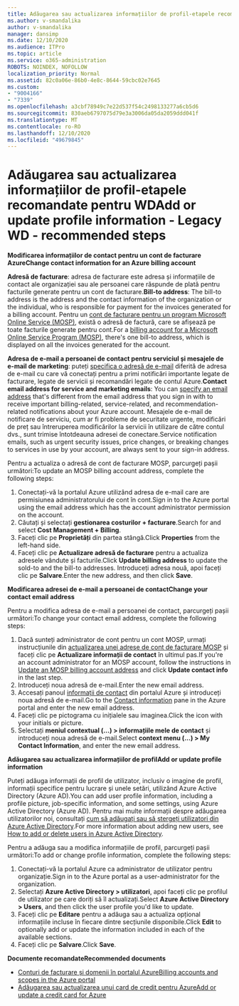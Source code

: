 ```yaml
---
title: Adăugarea sau actualizarea informațiilor de profil-etapele recomandate pentru WD
ms.author: v-smandalika
author: v-smandalika
manager: dansimp
ms.date: 12/10/2020
ms.audience: ITPro
ms.topic: article
ms.service: o365-administration
ROBOTS: NOINDEX, NOFOLLOW
localization_priority: Normal
ms.assetid: 82c0a06e-86b0-4e8c-8644-59cbc02e7645
ms.custom:
- "9004166"
- "7339"
ms.openlocfilehash: a3cbf78949c7e22d537f54c2498133277a6cb5d6
ms.sourcegitcommit: 830aeb6797075d79e3a3006da05da2059ddd041f
ms.translationtype: MT
ms.contentlocale: ro-RO
ms.lasthandoff: 12/10/2020
ms.locfileid: "49679845"
---
```

# <a name="add-or-update-profile-information---legacy-wd---recommended-steps"></a><span data-ttu-id="5488e-102">Adăugarea sau actualizarea informațiilor de profil-etapele recomandate pentru WD</span><span class="sxs-lookup"><span data-stu-id="5488e-102">Add or update profile information - Legacy WD - recommended steps</span></span>

<span data-ttu-id="5488e-103">**Modificarea informațiilor de contact pentru un cont de facturare Azure**</span><span class="sxs-lookup"><span data-stu-id="5488e-103">**Change contact information for an Azure billing account**</span></span>

<span data-ttu-id="5488e-104">**Adresă de facturare**: adresa de facturare este adresa și informațiile de contact ale organizației sau ale persoanei care răspunde de plată pentru facturile generate pentru un cont de facturare.</span><span class="sxs-lookup"><span data-stu-id="5488e-104">**Bill-to address**: The bill-to address is the address and the contact information of the organization or the individual, who is responsible for payment for the invoices generated for a billing account.</span></span> <span data-ttu-id="5488e-105">Pentru un [cont de facturare pentru un program Microsoft Online Service (MOSP)](https://docs.microsoft.com/azure/cost-management-billing/manage/change-azure-account-profile#update-an-mosp-billing-account-address), există o adresă de factură, care se afișează pe toate facturile generate pentru cont.</span><span class="sxs-lookup"><span data-stu-id="5488e-105">For a [billing account for a Microsoft Online Service Program (MOSP)](https://docs.microsoft.com/azure/cost-management-billing/manage/change-azure-account-profile#update-an-mosp-billing-account-address), there's one bill-to address, which is displayed on all the invoices generated for the account.</span></span>

<span data-ttu-id="5488e-106">**Adresa de e-mail a persoanei de contact pentru serviciul și mesajele de e-mail de marketing**: puteți [specifica o adresă de e-mail](https://docs.microsoft.com/azure/cost-management-billing/manage/change-azure-account-profile#change-your-contact-email-address) diferită de adresa de e-mail cu care vă conectați pentru a primi notificări importante legate de facturare, legate de servicii și recomandări legate de contul Azure.</span><span class="sxs-lookup"><span data-stu-id="5488e-106">**Contact email address for service and marketing emails**: You can [specify an email address](https://docs.microsoft.com/azure/cost-management-billing/manage/change-azure-account-profile#change-your-contact-email-address) that's different from the email address that you sign in with to receive important billing-related, service-related, and recommendation-related notifications about your Azure account.</span></span> <span data-ttu-id="5488e-107">Mesajele de e-mail de notificare de serviciu, cum ar fi probleme de securitate urgente, modificări de preț sau întreruperea modificărilor la servicii în utilizare de către contul dvs., sunt trimise întotdeauna adresei de conectare.</span><span class="sxs-lookup"><span data-stu-id="5488e-107">Service notification emails, such as urgent security issues, price changes, or breaking changes to services in use by your account, are always sent to your sign-in address.</span></span>

<span data-ttu-id="5488e-108">Pentru a actualiza o adresă de cont de facturare MOSP, parcurgeți pașii următori:</span><span class="sxs-lookup"><span data-stu-id="5488e-108">To update an MOSP billing account address, complete the following steps:</span></span>
1. <span data-ttu-id="5488e-109">Conectați-vă la portalul Azure utilizând adresa de e-mail care are permisiunea administratorului de cont în cont.</span><span class="sxs-lookup"><span data-stu-id="5488e-109">Sign in to the Azure portal using the email address which has the account administrator permission on the account.</span></span>
2. <span data-ttu-id="5488e-110">Căutați și selectați **gestionarea costurilor + facturare**.</span><span class="sxs-lookup"><span data-stu-id="5488e-110">Search for and select **Cost Management + Billing**.</span></span> 
3. <span data-ttu-id="5488e-111">Faceți clic pe **Proprietăți** din partea stângă.</span><span class="sxs-lookup"><span data-stu-id="5488e-111">Click **Properties** from the left-hand side.</span></span> 
4. <span data-ttu-id="5488e-112">Faceți clic pe **Actualizare adresă de facturare** pentru a actualiza adresele vândute și facturile.</span><span class="sxs-lookup"><span data-stu-id="5488e-112">Click **Update billing address** to update the sold-to and the bill-to addresses.</span></span> <span data-ttu-id="5488e-113">Introduceți adresa nouă, apoi faceți clic pe **Salvare**.</span><span class="sxs-lookup"><span data-stu-id="5488e-113">Enter the new address, and then click **Save**.</span></span>

<span data-ttu-id="5488e-114">**Modificarea adresei de e-mail a persoanei de contact**</span><span class="sxs-lookup"><span data-stu-id="5488e-114">**Change your contact email address**</span></span> 

<span data-ttu-id="5488e-115">Pentru a modifica adresa de e-mail a persoanei de contact, parcurgeți pașii următori:</span><span class="sxs-lookup"><span data-stu-id="5488e-115">To change your contact email address, complete the following steps:</span></span>
1. <span data-ttu-id="5488e-116">Dacă sunteți administrator de cont pentru un cont MOSP, urmați instrucțiunile din [actualizarea unei adrese de cont de facturare MOSP](https://docs.microsoft.com/azure/cost-management-billing/manage/change-azure-account-profile#update-an-mosp-billing-account-address) și faceți clic pe **Actualizare informații de contact** în ultimul pas.</span><span class="sxs-lookup"><span data-stu-id="5488e-116">If you're an account administrator for an MOSP account, follow the instructions in [Update an MOSP billing account address](https://docs.microsoft.com/azure/cost-management-billing/manage/change-azure-account-profile#update-an-mosp-billing-account-address) and click **Update contact info** in the last step.</span></span> 
2. <span data-ttu-id="5488e-117">Introduceți noua adresă de e-mail.</span><span class="sxs-lookup"><span data-stu-id="5488e-117">Enter the new email address.</span></span> 
3. <span data-ttu-id="5488e-118">Accesați panoul [informații de contact](https://ms.portal.azure.com/) din portalul Azure și introduceți noua adresă de e-mail.</span><span class="sxs-lookup"><span data-stu-id="5488e-118">Go to the [Contact information](https://ms.portal.azure.com/) pane in the Azure portal and enter the new email address.</span></span> 
4. <span data-ttu-id="5488e-119">Faceți clic pe pictograma cu inițialele sau imaginea.</span><span class="sxs-lookup"><span data-stu-id="5488e-119">Click the icon with your initials or picture.</span></span> 
5. <span data-ttu-id="5488e-120">Selectați **meniul contextual (...) > informațiile mele de contact** și introduceți noua adresă de e-mail.</span><span class="sxs-lookup"><span data-stu-id="5488e-120">Select **context menu (...) > My Contact Information**, and enter the new email address.</span></span>

<span data-ttu-id="5488e-121">**Adăugarea sau actualizarea informațiilor de profil**</span><span class="sxs-lookup"><span data-stu-id="5488e-121">**Add or update profile information**</span></span>

<span data-ttu-id="5488e-122">Puteți adăuga informații de profil de utilizator, inclusiv o imagine de profil, informații specifice pentru lucrare și unele setări, utilizând Azure Active Directory (Azure AD).</span><span class="sxs-lookup"><span data-stu-id="5488e-122">You can add user profile information, including a profile picture, job-specific information, and some settings, using Azure Active Directory (Azure AD).</span></span> <span data-ttu-id="5488e-123">Pentru mai multe informații despre adăugarea utilizatorilor noi, consultați [cum să adăugați sau să ștergeți utilizatori din Azure Active Directory](https://docs.microsoft.com/azure/active-directory/fundamentals/add-users-azure-active-directory).</span><span class="sxs-lookup"><span data-stu-id="5488e-123">For more information about adding new users, see [How to add or delete users in Azure Active Directory](https://docs.microsoft.com/azure/active-directory/fundamentals/add-users-azure-active-directory).</span></span>

<span data-ttu-id="5488e-124">Pentru a adăuga sau a modifica informațiile de profil, parcurgeți pașii următori:</span><span class="sxs-lookup"><span data-stu-id="5488e-124">To add or change profile information, complete the following steps:</span></span>

1. <span data-ttu-id="5488e-125">Conectați-vă la portalul Azure ca administrator de utilizator pentru organizație.</span><span class="sxs-lookup"><span data-stu-id="5488e-125">Sign in to the Azure portal as a user-administrator for the organization.</span></span>
2. <span data-ttu-id="5488e-126">Selectați **Azure Active Directory > utilizatori**, apoi faceți clic pe profilul de utilizator pe care doriți să îl actualizați.</span><span class="sxs-lookup"><span data-stu-id="5488e-126">Select **Azure Active Directory > Users**, and then click the user profile you'd like to update.</span></span> 
3. <span data-ttu-id="5488e-127">Faceți clic pe **Editare** pentru a adăuga sau a actualiza opțional informațiile incluse în fiecare dintre secțiunile disponibile.</span><span class="sxs-lookup"><span data-stu-id="5488e-127">Click **Edit** to optionally add or update the information included in each of the available sections.</span></span> 
4. <span data-ttu-id="5488e-128">Faceți clic pe **Salvare**.</span><span class="sxs-lookup"><span data-stu-id="5488e-128">Click **Save**.</span></span>

<span data-ttu-id="5488e-129">**Documente recomandate**</span><span class="sxs-lookup"><span data-stu-id="5488e-129">**Recommended documents**</span></span>

- [<span data-ttu-id="5488e-130">Conturi de facturare și domenii în portalul Azure</span><span class="sxs-lookup"><span data-stu-id="5488e-130">Billing accounts and scopes in the Azure portal</span></span>](https://docs.microsoft.com/azure/cost-management-billing/manage/view-all-accounts) 
- [<span data-ttu-id="5488e-131">Adăugarea sau actualizarea unui card de credit pentru Azure</span><span class="sxs-lookup"><span data-stu-id="5488e-131">Add or update a credit card for Azure</span></span>](https://docs.microsoft.com/azure/cost-management-billing/manage/change-credit-card)


